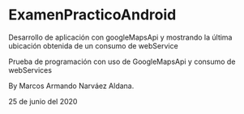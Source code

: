 # ExamenPracticoAndroid
Desarrollo de aplicación con googleMapsApi y mostrando la última ubicación obtenida de un consumo de webService

Prueba de programación con uso de GoogleMapsApi y consumo de webServices

By Marcos Armando Narváez Aldana.

25 de junio del 2020
